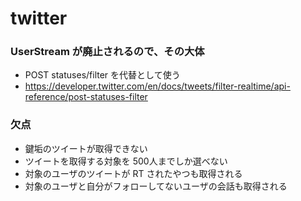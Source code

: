 # twitter

### UserStream が廃止されるので、その大体

* POST statuses/filter を代替として使う
* https://developer.twitter.com/en/docs/tweets/filter-realtime/api-reference/post-statuses-filter


### 欠点
* 鍵垢のツイートが取得できない
* ツイートを取得する対象を 500人までしか選べない
* 対象のユーザのツイートが RT されたやつも取得される
* 対象のユーザと自分がフォローしてないユーザの会話も取得される
